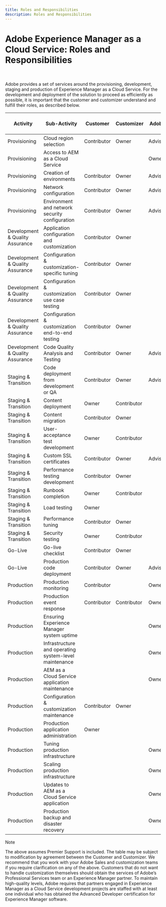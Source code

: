 ```yaml
---
title: Roles and Responsibilities
description: Roles and Responsibilities
---
```


# Adobe Experience Manager as a Cloud Service: Roles and Responsibilities 

<br></br>
Adobe provides a set of services around the provisioning, development, staging and production of Experience Manager as a Cloud Service. For the development and deployment of the solution to proceed as efficiently as possible, it is important that the customer and customizer understand and fulfill their roles, as described below.


| Activity                        | Sub-Activity                                          | Customer    | Customizer  | Adobe   | Cloud Manager functionality |
|---------------------------------|-------------------------------------------------------|-------------|-------------|---------|-----------------------------|
| Provisioning                    | Cloud region selection                                | Contributor | Owner       | Advisor | Yes                         |
| Provisioning                    | Access to AEM as a Cloud Service                      |             |             | Owner   | Yes                         |
| Provisioning                    | Creation of environments                              | Contributor | Owner       | Advisor | Yes                         |
| Provisioning                    | Network configuration                                 | Contributor | Owner       | Advisor | Yes                         |
| Provisioning                    | Environment and network security configuration        | Contributor | Owner       | Advisor | Yes                         |
| Development & Quality Assurance | Application configuration and customization           | Contributor | Owner       |         |                             |
| Development & Quality Assurance | Configuration & customization- specific tuning        | Contributor | Owner       |         |                             |
| Development & Quality Assurance | Configuration & customization use case testing        | Contributor | Owner       |         |                             |
| Development & Quality Assurance | Configuration & customization end-to-end testing      | Contributor | Owner       |         |                             |
| Development & Quality Assurance | Code Quality Analysis and Testing                     | Contributor | Owner       | Advisor | Yes                         |
| Staging & Transition            | Code deployment from development or QA                | Contributor | Owner       | Advisor | Yes                         |
| Staging & Transition            | Content deployment                                    | Owner       | Contributor |         |                             |
| Staging & Transition            | Content migration                                     | Contributor | Owner       |         |                             |
| Staging & Transition            | User-acceptance test development                      | Owner       | Contributor |         |                             |
| Staging & Transition            | Custom SSL certificates                               | Contributor | Owner       | Advisor | Yes                         |
| Staging & Transition            | Performance testing development                       | Contributor | Owner       |         |                             |
| Staging & Transition            | Runbook completion                                    | Owner       | Contributor |         |                             |
| Staging & Transition            | Load testing                                          | Owner       |             |         |                             |
| Staging & Transition            | Performance tuning                                    | Contributor | Owner       |         |                             |
| Staging & Transition            | Security testing                                      | Owner       | Contributor |         |                             |
| Go-Live                         | Go-live checklist                                     | Contributor | Owner       |         |                             |
| Go-Live                         | Production code deployment                            | Contributor | Owner       | Advisor | Yes                         |
| Production                      | Production monitoring                                 | Contributor |             | Owner   |                             |
| Production                      | Production event response                             | Contributor | Contributor | Owner   |                             |
| Production                      | Ensuring Experience Manager system uptime             |             |             | Owner   |                             |
| Production                      | Infrastructure and operating system-level maintenance |             |             | Owner   |                             |
| Production                      | AEM as a Cloud Service application maintenance        |             |             | Owner   |                             |
| Production                      | Configuration & customization maintenance             | Contributor | Owner       |         |                             |
| Production                      | Production application administration                 | Owner       |             |         |                             |
| Production                      | Tuning production infrastructure                      |             |             | Owner   |                             |
| Production                      | Scaling production infrastructure                     |             |             | Owner   |                             |
| Production                      | Updates to AEM as a Cloud Service application         |             |             | Owner   |                             |
| Production                      | Production backup and disaster recovery               |             |             | Owner   |                             |

>[!NOTE]
>
> The above assumes Premier Support is included. The table may be subject to modification by agreement between the Customer and Customizer. We recommend that you work with your Adobe Sales and customization teams if you require clarification on any of the above. 
> Customers that do not want to handle customization themselves should obtain the services of Adobe’s Professional Services team or an Experience Manager partner. 
>To maintain high-quality levels, Adobe requires that partners engaged in Experience Manager as a Cloud Service development projects are staffed with at least one individual who has obtained the Advanced Developer certification for Experience Manager software.
